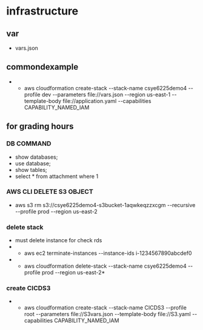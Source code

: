 # infrastructure
## var
* vars.json
## commondexample

* * aws cloudformation create-stack --stack-name csye6225demo4 --profile dev --parameters file://vars.json --region us-east-1 --template-body file://application.yaml --capabilities CAPABILITY_NAMED_IAM

## for grading hours
### DB COMMAND
* show databases;
* use database;
* show tables;
* select * from attachment where 1
### AWS CLI DELETE S3 OBJECT
* aws s3 rm s3://csye6225demo4-s3bucket-1aqwkeqzzxcgm --recursive --profile prod --region us-east-2
### delete stack
* must delete instance for check rds
* * aws ec2 terminate-instances --instance-ids i-1234567890abcdef0
* * aws cloudformation delete-stack --stack-name csye6225demo4 --profile prod --region us-east-2*
### create CICDS3
* * aws cloudformation create-stack --stack-name CICDS3 --profile root --parameters file://S3vars.json --template-body file://S3.yaml   --capabilities CAPABILITY_NAMED_IAM